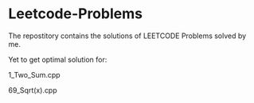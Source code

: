 # Leetcode-Problems
The repostitory contains the solutions of LEETCODE Problems solved by me.

Yet to get optimal solution for:

1_Two_Sum.cpp

69_Sqrt(x).cpp
